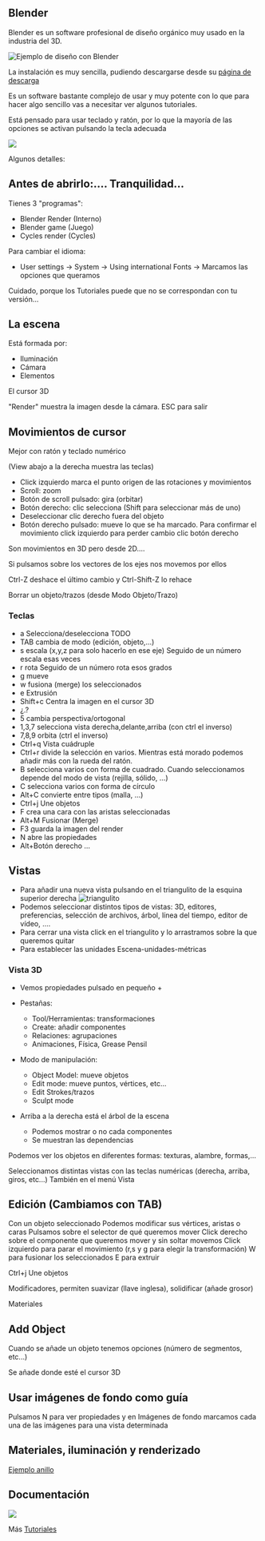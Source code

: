 ## Blender

Blender es un software profesional de diseño orgánico muy usado en la industria del 3D.

![Ejemplo de diseño con Blender](https://www.blender.org/wp-content/uploads/2016/09/blender_278_splash_hires.jpg)

La instalación es muy sencilla, pudiendo descargarse desde su [página de descarga](https://www.blender.org/download/)

Es un software bastante complejo de usar y muy potente con lo que para hacer algo sencillo vas a necesitar ver algunos tutoriales. 

Está pensado para usar teclado y ratón, por lo que la mayoría de las opciones se activan pulsando la tecla adecuada

![](./images/blender-infographic-1280-SM.png)

Algunos detalles:

## Antes de abrirlo:.... Tranquilidad...

Tienes 3 "programas":

* Blender Render (Interno)
* Blender game (Juego)
* Cycles render (Cycles)


Para cambiar el idioma:

* User settings -> System ->  Using international Fonts ->  Marcamos las opciones que queramos

Cuidado, porque los Tutoriales puede que no se correspondan con tu versión...


## La escena

Está formada por:

* Iluminación
* Cámara
* Elementos

El cursor 3D

"Render" muestra la imagen desde la cámara. ESC para salir


## Movimientos de cursor

Mejor con ratón y teclado numérico

(View abajo a la derecha muestra las teclas)

* Click izquierdo marca el punto origen de las rotaciones y movimientos
* Scroll: zoom
* Botón de scroll pulsado: gira (orbitar)
* Botón derecho: clic selecciona (Shift para seleccionar más de uno)
* Deseleccionar clic derecho fuera del objeto
* Botón derecho pulsado: mueve lo que se ha marcado. Para confirmar el movimiento click izquierdo para perder cambio clic botón derecho

Son movimientos en 3D pero desde 2D....

Si pulsamos sobre los vectores de los ejes nos movemos por ellos

Ctrl-Z deshace el último cambio y Ctrl-Shift-Z lo rehace

Borrar un objeto/trazos (desde Modo Objeto/Trazo)

### Teclas

* a Selecciona/deselecciona TODO
* TAB cambia de modo (edición, objeto,...)
* s escala (x,y,z para solo hacerlo en ese eje) Seguido de un número escala esas veces
* r rota Seguido de un número rota esos grados
* g mueve
* w fusiona (merge) los seleccionados
* e Extrusión
* Shift+c Centra la imagen en el cursor 3D
* ¿.?
* 5 cambia perspectiva/ortogonal
* 1,3,7 selecciona vista derecha,delante,arriba (con ctrl el inverso)
* 7,8,9 orbita (ctrl el inverso)
* Ctrl+q  Vista cuádruple
* Ctrl+r divide la selección en varios. Mientras está morado podemos añadir más con la rueda del ratón.
* B selecciona varios con forma de cuadrado. Cuando seleccionamos depende del modo de vista (rejilla, sólido, ...)
* C selecciona varios con forma de círculo
* Alt+C convierte entre tipos (malla, ...)
* Ctrl+j Une objetos
* F crea una cara con las aristas seleccionadas
* Alt+M Fusionar (Merge)
* F3 guarda la imagen del render
* N abre las propiedades
* Alt+Botón derecho ...


## Vistas

* Para añadir una nueva vista pulsando en el triangulito de la esquina superior derecha
![triangulito](https://i.stack.imgur.com/avSSx.png)
* Podemos seleccionar distintos tipos de vistas: 3D, editores, preferencias, selección de archivos, árbol, línea del tiempo, editor de vídeo, ....
* Para cerrar una vista click en el triangulito y lo arrastramos sobre la que queremos quitar
* Para establecer las unidades Escena-unidades-métricas



### Vista 3D
* Vemos propiedades pulsado en pequeño +
* Pestañas:
    * Tool/Herramientas: transformaciones
    * Create: añadir componentes
    * Relaciones: agrupaciones
    * Animaciones, Física, Grease Pensil

* Modo de manipulación:
  * Object Model: mueve objetos
  * Edit mode: mueve puntos, vértices, etc...
  * Edit Strokes/trazos
  * Sculpt mode

* Arriba a la derecha está el árbol de la escena
  * Podemos mostrar o no cada componentes
  * Se muestran las dependencias

Podemos ver los objetos en diferentes formas: texturas, alambre, formas,...

Seleccionamos distintas vistas con las teclas numéricas (derecha, arriba, giros, etc...) También en el menú Vista

## Edición (Cambiamos con TAB)

Con un objeto seleccionado
Podemos modificar sus vértices, aristas o caras
Pulsamos sobre el selector de qué queremos mover
Click derecho sobre el componente que queremos mover y sin soltar movemos
Click izquierdo para parar el movimiento (r,s y g para elegir la transformación)
W para fusionar los seleccionados
E para extruir

Ctrl+j Une objetos

Modificadores, permiten suavizar (llave inglesa), solidificar (añade grosor)

Materiales


## Add Object

Cuando se añade un objeto tenemos opciones (número de segmentos, etc...)

Se añade donde esté el cursor 3D


## Usar imágenes de fondo como guía

Pulsamos N para ver propiedades y en Imágenes de fondo marcamos cada una de las imágenes para una vista determinada

## Materiales, iluminación y renderizado

[Ejemplo anillo](https://youtu.be/zqhi8q4EGZk?t=9m17s)

## Documentación

![](./images/blender-infographic-1280-SM.png)


Más [Tutoriales](https://www.blender.org/support/tutorials/)

